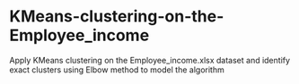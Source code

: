 # KMeans-clustering-on-the-Employee_income
Apply KMeans clustering on the Employee_income.xlsx dataset and identify exact clusters using Elbow method to model the algorithm
